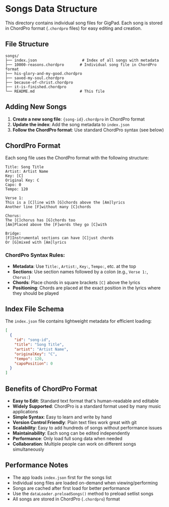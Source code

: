 # Songs Data Structure

This directory contains individual song files for GigPad. Each song is stored in ChordPro format (`.chordpro` files) for easy editing and creation.

## File Structure

```
songs/
├── index.json                    # Index of all songs with metadata
├── 10000-reasons.chordpro       # Individual song file in ChordPro format
├── his-glory-and-my-good.chordpro
├── saved-my-soul.chordpro
├── because-of-christ.chordpro
├── it-is-finished.chordpro
└── README.md                    # This file
```

## Adding New Songs

1. **Create a new song file**: `{song-id}.chordpro` in ChordPro format
2. **Update the index**: Add the song metadata to `index.json`
3. **Follow the ChordPro format**: Use standard ChordPro syntax (see below)

## ChordPro Format

Each song file uses the ChordPro format with the following structure:

```chordpro
Title: Song Title
Artist: Artist Name
Key: [C]
Original Key: C
Capo: 0
Tempo: 120

Verse 1:
This is a [C]line with [G]chords above the [Am]lyrics
Another line [F]without many [C]chords

Chorus:
The [C]chorus has [G]chords too
[Am]Placed above the [F]words they go [C]with

Bridge:
[F]Instrumental sections can have [C]just chords
Or [G]mixed with [Am]lyrics
```

### ChordPro Syntax Rules:
- **Metadata**: Use `Title:`, `Artist:`, `Key:`, `Tempo:`, etc. at the top
- **Sections**: Use section names followed by a colon (e.g., `Verse 1:`, `Chorus:`)
- **Chords**: Place chords in square brackets `[C]` above the lyrics
- **Positioning**: Chords are placed at the exact position in the lyrics where they should be played

## Index File Schema

The `index.json` file contains lightweight metadata for efficient loading:

```json
[
  {
    "id": "song-id",
    "title": "Song Title",
    "artist": "Artist Name",
    "originalKey": "C",
    "tempo": 120,
    "capoPosition": 0
  }
]
```

## Benefits of ChordPro Format

- **Easy to Edit**: Standard text format that's human-readable and editable
- **Widely Supported**: ChordPro is a standard format used by many music applications
- **Simple Syntax**: Easy to learn and write by hand
- **Version Control Friendly**: Plain text files work great with git
- **Scalability**: Easy to add hundreds of songs without performance issues
- **Maintainability**: Each song can be edited independently
- **Performance**: Only load full song data when needed
- **Collaboration**: Multiple people can work on different songs simultaneously

## Performance Notes

- The app loads `index.json` first for the songs list
- Individual song files are loaded on-demand when viewing/performing
- Songs are cached after first load for better performance
- Use the `dataLoader.preloadSongs()` method to preload setlist songs
- All songs are stored in ChordPro (`.chordpro`) format
